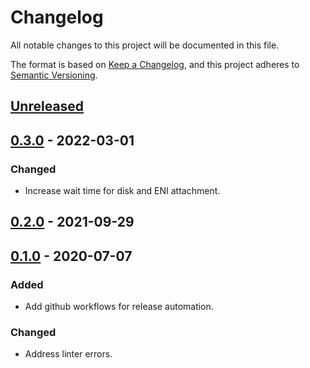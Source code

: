 # Changelog

All notable changes to this project will be documented in this file.

The format is based on [Keep a Changelog](https://keepachangelog.com/en/1.0.0/),
and this project adheres to [Semantic Versioning](https://semver.org/spec/v2.0.0.html).



## [Unreleased]

## [0.3.0] - 2022-03-01

### Changed

- Increase wait time for disk and ENI attachment.

## [0.2.0] - 2021-09-29

## [0.1.0] - 2020-07-07

### Added

- Add github workflows for release automation.

### Changed

- Address linter errors.

[Unreleased]: https://github.com/giantswarm/aws-attach-etcd-dep/compare/v0.3.0...HEAD
[0.3.0]: https://github.com/giantswarm/aws-attach-etcd-dep/compare/v0.2.0...v0.3.0
[0.2.0]: https://github.com/giantswarm/aws-attach-etcd-dep/compare/v0.1.0...v0.2.0
[0.1.0]: https://github.com/giantswarm/aws-attach-etcd-dep/releases/tag/v0.1.0
